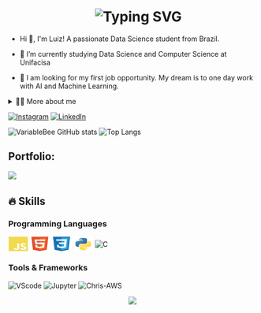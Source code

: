 <!--título-->
<div id="user-content-toc">
  <ul align="center">
    <summary><h1   <p align="center">
  <img src="https://readme-typing-svg.demolab.com?font=Fira+Code&size=30&pause=1000&color=white&center=true&width=435&lines=Hello+World;Welcome+to+my+GitHub!;Aspiring+Developer" alt="Typing SVG" /></h1></summary>
</div>

<!-- Presentation -->
</p>

  - Hi 👋, I'm Luiz! A passionate Data Science student from Brazil.

  - 🌱 I’m currently studying Data Science and Computer Science at Unifacisa

  - 🔭 I am looking for my first job opportunity. My dream is to one day work with AI and Machine Learning.
</p>

<!-- Dropdown -->
<details>
  <summary>👨‍💻 More about me</summary>

  - 💬 I am 19 years old, currently living in Brazil. I have fluency in English and have experience with SQL, Python and C. I started studyng programming in 2022, I entered college for computer science in 2024, which helped me develop important skills such as creativity communication, marketing, analytical capability, community.

  - ⚡ I enjoy reading, whether it's a good book, manga, or comics, as well as watching movies and playing games! I believe that our personal interests contribute to a more refined perception of things and problem-solving. \o/
</details>

<!-- Links -->
[![Instagram](https://img.shields.io/badge/Instagram-E4405F?style=for-the-badge&logo=instagram&logoColor=white)](https://www.instagram.com/mluiiz_/)
[![LinkedIn](https://img.shields.io/badge/LinkedIn-0077B5?style=for-the-badge&logo=linkedin&logoColor=white)](https://www.linkedin.com/in/luiz-artur-conceição-43b1ab1ba/)

<!-- GithubStats -->
![VariableBee GitHub stats](https://github-readme-stats.vercel.app/api?username=luiiz2&show_icons=true&theme=dracula)
![Top Langs](https://github-readme-stats.vercel.app/api/top-langs/?username=luiiz2&layout=compact&theme=dracula)

<!-- Portfolio -->
## Portfolio:

<!-- GIF -->
<p align="left">
  <img src="https://github.com/Anmol-Baranwal/Cool-GIFs-For-GitHub/assets/74038190/0c7eb6ed-663b-4ce4-bfbd-18239a38ba1b" width="1000">
</p>

## 🔥 Skills
<!-- Skills: Programming Languages -->
  <div style="flex-basis: 48%;">
    <h3>Programming Languages</h3>
    <img align="center" alt="Js" height="30" width="40" src="https://raw.githubusercontent.com/devicons/devicon/master/icons/javascript/javascript-plain.svg">
    <img align="center" alt="HTML" height="30" width="40" src="https://raw.githubusercontent.com/devicons/devicon/master/icons/html5/html5-original.svg">
    <img align="center" alt="CSS" height="30" width="40" src="https://raw.githubusercontent.com/devicons/devicon/master/icons/css3/css3-original.svg">
    <img align="center" alt="Python" height="30" width="40" src="https://raw.githubusercontent.com/devicons/devicon/master/icons/python/python-original.svg">
    <img align="center" alt="C" height="30" width="40" src="https://cdn.jsdelivr.net/gh/devicons/devicon/icons/c/c-original.svg">
  </div>
  
  <!-- Skills: Tools & Frameworks -->
  <div style="flex-basis: 48%;">
    <h3>Tools & Frameworks</h3>
    <img align="center" alt="VScode" height="30" width="40" src="https://cdn.jsdelivr.net/gh/devicons/devicon/icons/vscode/vscode-original.svg">
    <img align="center" alt="Jupyter" height="30" width="40" src="https://cdn.jsdelivr.net/gh/devicons/devicon/icons/jupyter/jupyter-original.svg">
    <img align="center" alt="Chris-AWS" height="30" width="40" src="https://cdn.jsdelivr.net/gh/devicons/devicon/icons/git/git-original.svg">
  </div>

<p align="center">
  <img src="https://raw.githubusercontent.com/bornmay/bornmay/Update/svg/Bottom.svg" />
</p>


